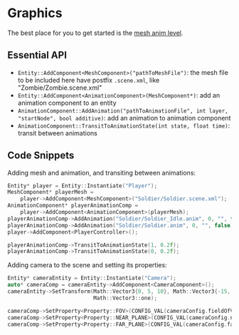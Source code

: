# Graphics

The best place for you to get started is the [mesh anim level](https://github.com/Isetta-Team/Isetta-Engine/blob/develop/Isetta/IsettaTestbed/MeshAnimLevel/MeshAnimLevel.cpp).

## Essential API
- `Entity::AddComponent<MeshComponent>("pathToMeshFile")`: the mesh file to be included here have postfix `.scene.xml`, like "Zombie/Zombie.scene.xml"
- `Entity::AddComponent<AnimationComponent>(MeshComponent*)`: add an animation component to an entity
- `AnimationComponent::AddAnimation("pathToAnimationFile", int layer, "startNode", bool additive)`: add an animation to animation component
- `AnimationComponent::TransitToAnimationState(int state, float time)`: transit between animations

## Code Snippets
Adding mesh and animation, and transiting between animations:
``` cpp
Entity* player = Entity::Instantiate("Player");
MeshComponent* playerMesh =
    player->AddComponent<MeshComponent>("Soldier/Soldier.scene.xml");
AnimationComponent* playerAnimationComp =
    player->AddComponent<AnimationComponent>(playerMesh);
playerAnimationComp->AddAnimation("Soldier/Soldier_Idle.anim", 0, "", false);
playerAnimationComp->AddAnimation("Soldier/Soldier.anim", 0, "", false);
player->AddComponent<PlayerController>();

playerAnimationComp->TransitToAnimationState(1, 0.2f);
playerAnimationComp->TransitToAnimationState(0, 0.2f);
```

Adding camera to the scene and setting its properties:
``` cpp
Entity* cameraEntity = Entity::Instantiate("Camera");
auto* cameraComp = cameraEntity->AddComponent<CameraComponent>();
cameraEntity->SetTransform(Math::Vector3{0, 5, 10}, Math::Vector3{-15, 0, 0},
                           Math::Vector3::one);

cameraComp->SetProperty<Property::FOV>(CONFIG_VAL(cameraConfig.fieldOfView));
cameraComp->SetProperty<Property::NEAR_PLANE>(CONFIG_VAL(cameraConfig.nearClippingPlane));
cameraComp->SetProperty<Property::FAR_PLANE>(CONFIG_VAL(cameraConfig.farClippingPlane));
```